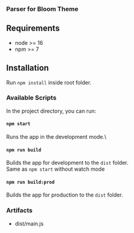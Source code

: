 ### Parser for Bloom Theme
## Requirements

- node >= 16
- npm >= 7

## Installation

Run `npm install` inside root folder.

### Available Scripts

In the project directory, you can run:

#### `npm start`

Runs the app in the development mode.\

#### `npm run build`

Builds the app for development to the `dist` folder.\
Same as `npm start` without watch mode

#### `npm run build:prod`

Builds the app for production to the `dist` folder.

### Artifacts
- dist/main.js

